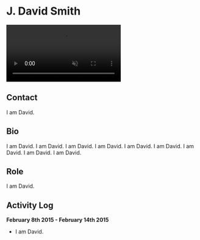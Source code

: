 J. David Smith
==============

<video preload="auto" autoplay="autoplay" muted="muted" loop="loop" webkit-playsinline="">
<source src="http://i.imgur.com/Xl3JVqF.webm" type="video/webm">
<source src="http://i.imgur.com/Xl3JVqF.mp4" type="video/mp4">
</video>

Contact
-------

I am David.

Bio
---

I am David.
I am David.
I am David.
I am David.
I am David.
I am David.
I am David.
I am David.
I am David.

Role
----

I am David.

Activity Log
------------

**February 8th 2015 - February 14th 2015**

-   I am David.
